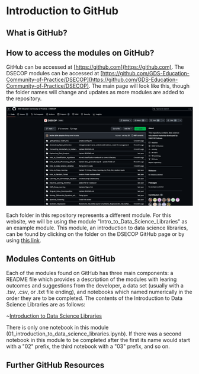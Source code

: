 # Introduction to GitHub

## What is GitHub?

## How to access the modules on GitHub?

GitHub can be accessed at [https://github.com](https://github.com). The DSECOP modules can be accessed at [https://github.com/GDS-Education-Community-of-Practice/DSECOP](https://github.com/GDS-Education-Community-of-Practice/DSECOP). The main page will look like this, though the folder names will change and updates as more modules are added to the repository.

![GitHub DSECOP Homepage](https://github.com/butler-julie/TheProfessorsModule/blob/main/GitHub_DSECOP.png?raw=true)

Each folder in this repository represents a different module. For this website, we will be using the module "Intro_to_Data_Science_Libraries" as an example module. This module, an introduction to data science libraries, can be found by clicking on the folder on the DSECOP GitHub page or by using [this link](https://github.com/GDS-Education-Community-of-Practice/DSECOP/tree/main/Intro_to_Data_Science_Libraries).

## Modules Contents on GitHub
Each of the modules found on GitHub has three main components: a README file which provides a description of the modules with learing outcomes and suggestions from the developer, a data set (usually with a .tsv, .csv, or .txt file ending), and notebooks which named numerically in the order they are to be completed. The contents of the Introduction to Data Science Libraries are as follows:

~[Introduction to Data Science Libraries]()

There is only one notebook in this module (01_introduction_to_data_science_libraries.ipynb). If there was a second notebook in this module to be completed after the first its name would start with a "02" prefix, the third notebook with a "03" prefix, and so on.

## Further GitHub Resources